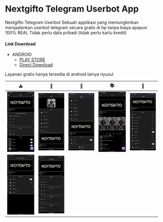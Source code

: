 # Nextgifto Telegram Userbot App

Nextgifto Telegram Userbot Sebuah applikasi yang memungkinkan menjaalankan userbot telegram secara gratis di hp tanpa biaya apapun 100% REAL Tidak perlu data pribadi (tidak perlu kartu kredit)

#### Link Download

- ANDROID
  - [PLAY STORE](https://play.google.com/store/apps/details?id=global_corporation.nextgifto.nextgifto_telegram_bot_app)
  - [Direct Download](https://github.com/archivon-apps-stores/nextgifto_telegram_bot/releases/download/release/android-app-release.zip)

Layanan gratis hanya tersedia di android lainya nyusul


<!-- ⚠️🫠🪪📚📏😇🙏 -->
| ⚠️                      | 🫠                     | 🪪                     | 📚                     | 📏                     |
|------------------------|------------------------|------------------------|------------------------|------------------------|
| ![](screenshots/1.png) | ![](screenshots/2.png) | ![](screenshots/3.png) | ![](screenshots/4.png) | ![](screenshots/5.png) |
| ![](screenshots/6.png) | ![](screenshots/7.png) |                        |                        |                        |# nextgifto_telegram_bot
